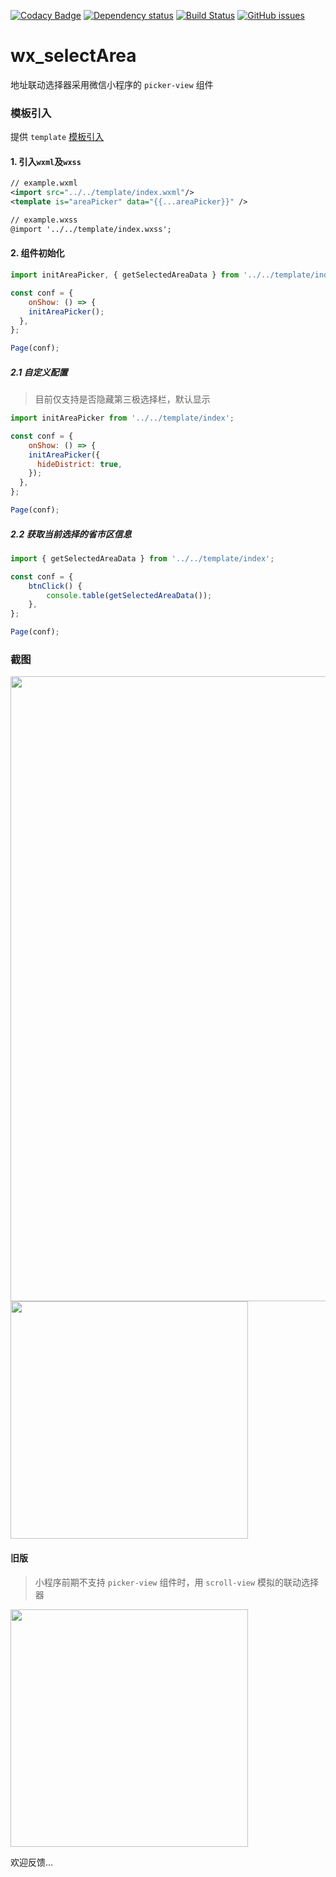 [![Codacy Badge](https://api.codacy.com/project/badge/Grade/fb410b8b15b44a878ce67d5e4f893bea)](https://app.codacy.com/app/treadpit/wx_selectArea?utm_source=github.com&utm_medium=referral&utm_content=treadpit/wx_selectArea&utm_campaign=badger)
[![Dependency status](https://img.shields.io/david/treadpit/wx_selectArea.svg)](https://david-dm.org/treadpit/wx_selectArea)
[![Build Status](https://travis-ci.org/treadpit/wx_selectArea.svg?branch=master)](https://travis-ci.org/treadpit/wx_selectArea)
[![GitHub issues](https://img.shields.io/github/issues/treadpit/wx_selectArea.svg?style=flat-square)](https://github.com/treadpit/wx_selectArea/issues)

# wx_selectArea

地址联动选择器采用微信小程序的 `picker-view` 组件
### 模板引入

提供 `template` [模板引入](https://mp.weixin.qq.com/debug/wxadoc/dev/framework/view/wxml/template.html)

#### 1. 引入`wxml`及`wxss`
```xml
// example.wxml
<import src="../../template/index.wxml"/>
<template is="areaPicker" data="{{...areaPicker}}" />

// example.wxss
@import '../../template/index.wxss';
```
#### 2. 组件初始化

```js
import initAreaPicker, { getSelectedAreaData } from '../../template/index';

const conf = {
	onShow: () => {
    initAreaPicker();
  },
};

Page(conf);
```

##### 2.1 自定义配置

> 目前仅支持是否隐藏第三极选择栏，默认显示

```js
import initAreaPicker from '../../template/index';

const conf = {
	onShow: () => {
    initAreaPicker({
      hideDistrict: true,
    });
  },
};

Page(conf);
```

##### 2.2 获取当前选择的省市区信息

```js
import { getSelectedAreaData } from '../../template/index';

const conf = {
	btnClick() {
		console.table(getSelectedAreaData()); 
	},
};

Page(conf);
```

### 截图

<img src="https://raw.githubusercontent.com/treadpit/wx_selectArea/develop/screenshot/devtool_screenshot.png" width="1000px">

<img src="https://github.com/treadpit/wx_selectArea/blob/master/screenshot/182245dl7zwrbc5rl2g7ls.gif" width="380px">

#### 旧版

> 小程序前期不支持 `picker-view` 组件时，用 `scroll-view` 模拟的联动选择器

<img src="https://github.com/treadpit/wx_selectArea/blob/master/screenshot/154906d8z81rtbrh4t4ith.gif" width="380px">

欢迎反馈...
